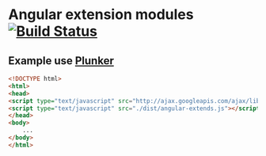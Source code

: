 # Angular extension modules [![Build Status](https://travis-ci.org/stonexx/angular-extends.svg?branch=master)](https://travis-ci.org/stonexx/angular-extends)

## Example use [Plunker](http://embed.plnkr.co/T2OdTd13O18a8VE6B2k0/preview)

```html
<!DOCTYPE html>
<html>
<head>
<script type="text/javascript" src="http://ajax.googleapis.com/ajax/libs/angularjs/1.6.8/angular.js"></script>
<script type="text/javascript" src="./dist/angular-extends.js"></script>
</head>
<body>
    ...
</body>
</html>
```
